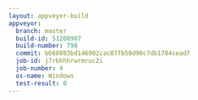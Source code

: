 ```yaml
---
layout: appveyor-build
appveyor:
  branch: master
  build-id: 51208907
  build-number: 798
  commit: b668083bd146902cac87fb50d90c7db1784cead7
  job-id: j7rbhhhrwrmruc2i
  job-number: 4
  os-name: Windows
  test-result: 0
---
```

